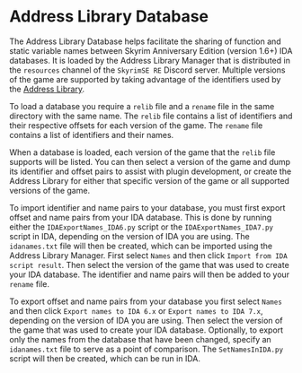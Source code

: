 # Address Library Database
The Address Library Database helps facilitate the sharing of function and static variable names between Skyrim Anniversary Edition (version 1.6+) IDA databases. It is loaded by the Address Library Manager that is distributed in the `resources` channel of the `SkyrimSE RE` Discord server. Multiple versions of the game are supported by taking advantage of the identifiers used by the [Address Library](https://www.nexusmods.com/skyrimspecialedition/mods/32444).

To load a database you require a `relib` file and a `rename` file in the same directory with the same name. The `relib` file contains a list of identifiers and their respective offsets for each version of the game. The `rename` file contains a list of identifiers and their names.

When a database is loaded, each version of the game that the `relib` file supports will be listed. You can then select a version of the game and dump its identifier and offset pairs to assist with plugin development, or create the Address Library for either that specific version of the game or all supported versions of the game.

To import identifier and name pairs to your database, you must first export offset and name pairs from your IDA database. This is done by running either the `IDAExportNames_IDA6.py` script or the `IDAExportNames_IDA7.py` script in IDA, depending on the version of IDA you are using. The `idanames.txt` file will then be created, which can be imported using the Address Library Manager. First select `Names` and then click `Import from IDA script result`. Then select the version of the game that was used to create your IDA database. The identifier and name pairs will then be added to your `rename` file.

To export offset and name pairs from your database you first select `Names` and then click `Export names to IDA 6.x` or `Export names to IDA 7.x`, depending on the version of IDA you are using. Then select the version of the game that was used to create your IDA database. Optionally, to export only the names from the database that have been changed, specify an `idanames.txt` file to serve as a point of comparison. The `SetNamesInIDA.py` script will then be created, which can be run in IDA.
